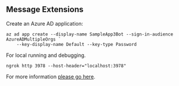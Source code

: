 ## Message Extensions

Create an Azure AD application:
```
az ad app create --display-name SampleApp3Bot --sign-in-audience AzureADMultipleOrgs `
    --key-display-name Default --key-type Password
```
For local running and debugging.
```
ngrok http 3978 --host-header="localhost:3978"
```

For more information [please go here](https://learn.microsoft.com/en-us/microsoftteams/platform/webhooks-and-connectors/what-are-webhooks-and-connectors).